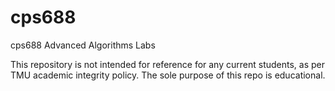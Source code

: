 # cps688
cps688 Advanced Algorithms Labs

This repository is not intended for reference for any current students, as per TMU academic integrity policy. The sole purpose of this repo is educational.
